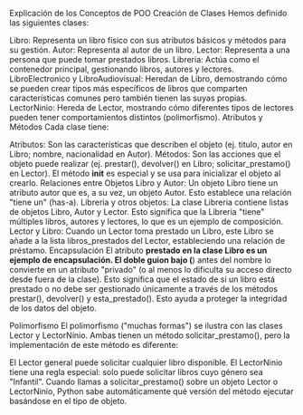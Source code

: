 Explicación de los Conceptos de POO
Creación de Clases
Hemos definido las siguientes clases:

Libro: Representa un libro físico con sus atributos básicos y métodos para su gestión.
Autor: Representa al autor de un libro.
Lector: Representa a una persona que puede tomar prestados libros.
Libreria: Actúa como el contenedor principal, gestionando libros, autores y lectores.
LibroElectronico y LibroAudiovisual: Heredan de Libro, demostrando cómo se pueden crear tipos más específicos de libros que comparten características comunes pero también tienen las suyas propias.
LectorNinio: Hereda de Lector, mostrando cómo diferentes tipos de lectores pueden tener comportamientos distintos (polimorfismo).
Atributos y Métodos
Cada clase tiene:

Atributos: Son las características que describen el objeto (ej. titulo, autor en Libro; nombre, nacionalidad en Autor).
Métodos: Son las acciones que el objeto puede realizar (ej. prestar(), devolver() en Libro; solicitar_prestamo() en Lector). El método __init__ es especial y se usa para inicializar el objeto al crearlo.
Relaciones entre Objetos
Libro y Autor: Un objeto Libro tiene un atributo autor que es, a su vez, un objeto Autor. Esto establece una relación "tiene un" (has-a).
Libreria y otros objetos: La clase Libreria contiene listas de objetos Libro, Autor y Lector. Esto significa que la Libreria "tiene" múltiples libros, autores y lectores, lo que es un ejemplo de composición.
Lector y Libro: Cuando un Lector toma prestado un Libro, este Libro se añade a la lista libros_prestados del Lector, estableciendo una relación de préstamo.
Encapsulación
El atributo __prestado en la clase Libro es un ejemplo de encapsulación. El doble guion bajo (__) antes del nombre lo convierte en un atributo "privado" (o al menos lo dificulta su acceso directo desde fuera de la clase). Esto significa que el estado de si un libro está prestado o no debe ser gestionado únicamente a través de los métodos prestar(), devolver() y esta_prestado(). Esto ayuda a proteger la integridad de los datos del objeto.

Polimorfismo
El polimorfismo ("muchas formas") se ilustra con las clases Lector y LectorNinio. Ambas tienen un método solicitar_prestamo(), pero la implementación de este método es diferente:

El Lector general puede solicitar cualquier libro disponible.
El LectorNinio tiene una regla especial: solo puede solicitar libros cuyo género sea "Infantil".
Cuando llamas a solicitar_prestamo() sobre un objeto Lector o LectorNinio, Python sabe automáticamente qué versión del método ejecutar basándose en el tipo de objeto.